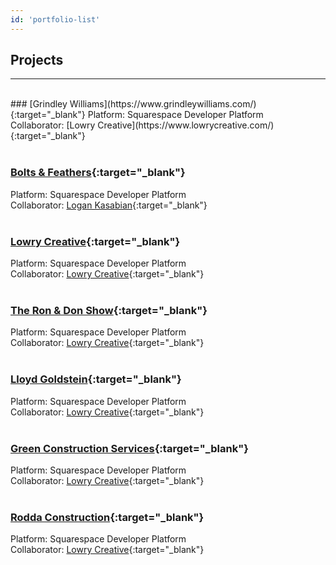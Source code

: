 ```yaml
---
id: 'portfolio-list'
---
```


## Projects
___
<br/>
### [Grindley Williams](https://www.grindleywilliams.com/){:target="_blank"}
Platform: Squarespace Developer Platform<br/>
Collaborator: [Lowry Creative](https://www.lowrycreative.com/){:target="_blank"}<br/><br/>

### [Bolts & Feathers](https://baf-staging.squarespace.com/){:target="_blank"}
Platform: Squarespace Developer Platform<br/>
Collaborator: [Logan Kasabian](https://www.behance.net/lkasabian){:target="_blank"}<br/><br/>

### [Lowry Creative](https://www.lowrycreative.com/){:target="_blank"}
Platform: Squarespace Developer Platform<br/>
Collaborator: [Lowry Creative](https://www.lowrycreative.com/){:target="_blank"}<br/><br/>

### [The Ron & Don Show](https://www.ronanddonshow.com/){:target="_blank"}
Platform: Squarespace Developer Platform<br/>
Collaborator: [Lowry Creative](https://www.lowrycreative.com/){:target="_blank"}<br/><br/>

### [Lloyd Goldstein](https://www.lloydgoldstein.com/){:target="_blank"}
Platform: Squarespace Developer Platform<br/>
Collaborator: [Lowry Creative](https://www.lowrycreative.com/){:target="_blank"}<br/><br/>

### [Green Construction Services](https://gcs-production.squarespace.com/){:target="_blank"}
Platform: Squarespace Developer Platform<br/>
Collaborator: [Lowry Creative](https://www.lowrycreative.com/){:target="_blank"}<br/><br/>

### [Rodda Construction](https://www.roddaconstruction.com/){:target="_blank"}
Platform: Squarespace Developer Platform<br/>
Collaborator: [Lowry Creative](https://www.lowrycreative.com/){:target="_blank"}